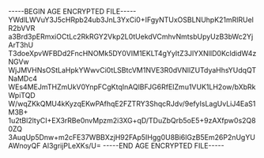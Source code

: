 -----BEGIN AGE ENCRYPTED FILE-----
YWdlLWVuY3J5cHRpb24ub3JnL3YxCi0+IFgyNTUxOSBLNUhpK21mRlRUelR2bVVR
a3Brd3pERmxiOCtLc2RkRGY2Vkp2L0tUekdVCmhvNmtsbUpyUzB3bWc2YjArT3hU
T3doeXpvWFBDd2FncHNOMk5DY0VIM1EKLT4gYyItZ3JlYXNlID0KcldidW4zNGVw
WjJMVHNsOStLaHpkYWwvCi0tLSBtcVM1NVE3R0dVNllZUTdyaHhsYUdqQTNaMDc4
WEs4MEJmTHZmUkV0YnpFCgKtqInAQlBFJG6RfEIZmu1VUK1LH2ow/bXbRkWpiTQD
W/wqZKkQMU4kKyzqEKwPAfhqE2FZTRY3ShqcRJdv/9efyIsLagUvLiJ4EaS1M3B+
1u2tBl2ltyCI+EX3rRBe0nvMpzm2i3XG+qD/TDuZbQrb5oE5+9zAXfpw0s2Q80ZQ
3AuqUp5Dnw+m2cFE37WBBXzjH92FAp5IHgg0U8Bi6lGzB5Em26P2nUgYUAWnoyQF
Al3grijPLeXKs/U=
-----END AGE ENCRYPTED FILE-----
